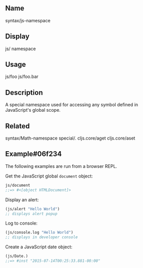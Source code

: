 ## Name
syntax/js-namespace

## Display
js/ namespace

## Usage
js/foo
js/foo.bar

## Description

A special namespace used for accessing any symbol defined
in JavaScript's global scope.

## Related
syntax/Math-namespace
special/.
cljs.core/aget
cljs.core/aset

## Example#06f234

The following examples are run from a browser REPL.

Get the JavaScript global `document` object:

```clj
js/document
;;=> #<[object HTMLDocument]>
```

Display an alert:

```clj
(js/alert "Hello World")
;; displays alert popup
```

Log to console:

```clj
(js/console.log "Hello World")
;; displays in developer console
```

Create a JavaScript date object:

```clj
(js/Date.)
;;=> #inst "2015-07-14T00:25:33.881-00:00"
```
